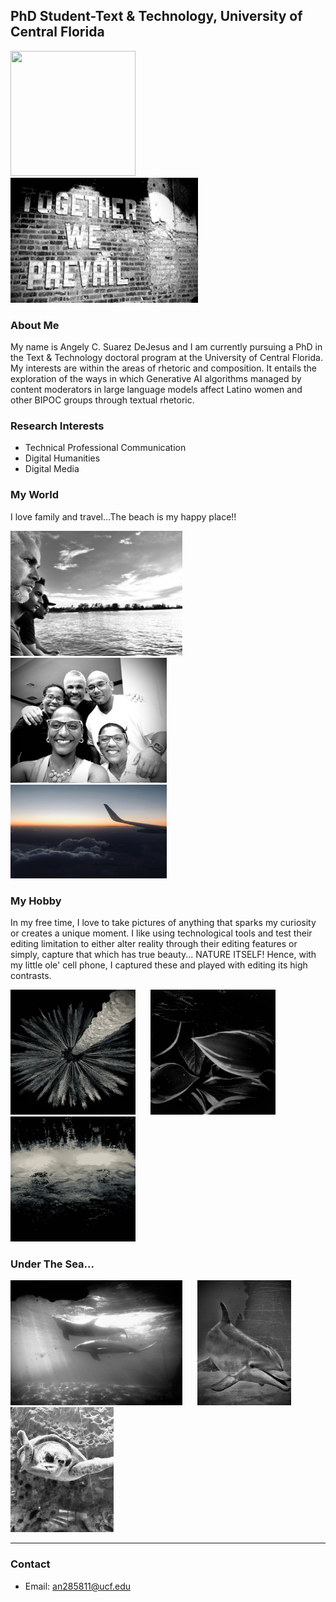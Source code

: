 ## PhD Student-Text & Technology, University of Central Florida
<div class="flex-container">
  <img src="https://github.com/user-attachments/assets/ffe372ef-71ce-4491-8097-48fa7006a7ea" width="200" height="200" style="margin-right: 20px;"/>
  <img src="assets/css/IMG_3851 (1).jpg" width="300" height="200" style="margin-right: 20px;"/>
</div>

### About Me
My name is Angely C. Suarez DeJesus and I am currently pursuing a PhD in the Text & Technology doctoral program at the University of Central Florida. My interests are within the areas of rhetoric and composition. It entails the exploration of the ways in which Generative AI algorithms managed by content moderators in large language models affect Latino women and other BIPOC groups through textual rhetoric.

### Research Interests
- Technical Professional Communication
- Digital Humanities
- Digital Media

### My World
I love family and travel...The beach is my happy place!!
<div class="flex-container">
  <img src="assets/css/IMG_3227.jpg" width="275" height="200" style="margin-right: 20px;"/>
  <img src="assets/css/IMG_4718.jpg" width="250" height="200" style="margin-right: 20px;"/>
  <img src="assets/css/IMG_1627.jpg" width="250" height="150" style="margin-right: 20px;"/>
</div>

### My Hobby
In my free time, I love to take pictures of anything that sparks my curiosity or creates a unique moment. I like using technological tools and test their editing limitation to either alter reality through their editing features or simply, capture that which has true beauty... NATURE ITSELF! Hence, with my little ole' cell phone, I captured these and played with editing its high contrasts.
<div class="flex-container">
  <img src="assets/css/IMG_2171.jpg" width="200" height="200" style="margin-right: 20px;"/>
  <img src="assets/css/IMG_2174.jpg" width="200" height="200" style="margin-right: 20px;"/>
  <img src="assets/css/IMG_2198.jpg" width="200" height="200" style="margin-right: 20px;"/>
</div>

### Under The Sea...
<div class="flex-container">
  <img src="assets/css/IMG_3475.jpg" width="275" height="200" style="margin-right: 20px;"/>
  <img src="assets/css/IMG_3509.jpg" width="150" height="200" style="margin-right: 20px;"/>
  <img src="assets/css/IMG_3533.jpg" width="165" height="200" style="margin-right: 20px;"/>
</div>

---

### Contact
- Email: an285811@ucf.edu


